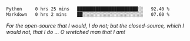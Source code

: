<!--START_SECTION:waka-->

```txt
Python     0 hrs 25 mins   ███████████████████████░░   92.40 %
Markdown   0 hrs 2 mins    ██░░░░░░░░░░░░░░░░░░░░░░░   07.60 %
```

<!--END_SECTION:waka-->

*For the open-source that I would, I do not; but the closed-source, which I would not, that I do ... O wretched man that I am!*

